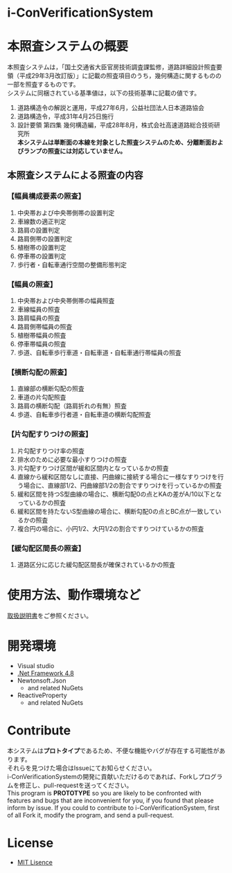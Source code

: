 # i-ConVerificationSystem

# 本照査システムの概要
本照査システムは，「国土交通省大臣官房技術調査課監修，道路詳細設計照査要領（平成29年3月改訂版）」に記載の照査項目のうち，幾何構造に関するものの一部を照査するものです。  
システムに同梱されている基準値は，以下の技術基準に記載の値です。  
1. 道路構造令の解説と運用，平成27年6月，公益社団法人日本道路協会  
1. 道路構造令，平成31年4月25日施行  
1. 設計要領 第四集 幾何構造編，平成28年8月，株式会社高速道路総合技術研究所  
**本システムは単断面の本線を対象とした照査システムのため、分離断面およびランプの照査には対応していません。**  
  
## 本照査システムによる照査の内容  
### 【幅員構成要素の照査】  
1. 中央帯および中央帯側帯の設置判定  
1. 車線数の適正判定  
1. 路肩の設置判定  
1. 路肩側帯の設置判定  
1. 植樹帯の設置判定  
1. 停車帯の設置判定  
1. 歩行者・自転車通行空間の整備形態判定  
  
### 【幅員の照査】  
1. 中央帯および中央帯側帯の幅員照査  
1. 車線幅員の照査  
1. 路肩幅員の照査  
1. 路肩側帯幅員の照査  
1. 植樹帯幅員の照査  
1. 停車帯幅員の照査  
1. 歩道、自転車歩行車道・自転車道・自転車通行帯幅員の照査  
  
### 【横断勾配の照査】  
1. 直線部の横断勾配の照査  
1. 車道の片勾配照査  
1. 路肩の横断勾配（路肩折れの有無）照査  
1. 歩道、自転車歩行者道・自転車道の横断勾配照査  
  
### 【片勾配すりつけの照査】  
1. 片勾配すりつけ率の照査  
1. 排水のために必要な最小すりつけの照査  
1. 片勾配すりつけ区間が緩和区間内となっているかの照査  
1. 直線から緩和区間なしに直接、円曲線に接続する場合に一様なすりつけを行う場合に、直線部1/2、円曲線部1/2の割合ですりつけを行っているかの照査  
1. 緩和区間を持つS型曲線の場合に、横断勾配0の点とKAの差がA/10以下となっているかの照査  
1. 緩和区間を持たないS型曲線の場合に、横断勾配0の点とBC点が一致しているかの照査  
1. 複合円の場合に、小円1/2、大円1/2の割合ですりつけているかの照査  
  
### 【緩勾配区間長の照査】  
1. 道路区分に応じた緩勾配区間長が確保されているかの照査  

# 使用方法、動作環境など
[取扱説明書](Documents/道路設計照査システム_取扱説明書.docx)をご参照ください。

# 開発環境
- Visual studio
- [.Net Framework 4.8](https://dotnet.microsoft.com/download)
- Newtonsoft.Json
  - and related NuGets
- ReactiveProperty
  - and related NuGets

# Contribute
本システムは**プロトタイプ**であるため、不便な機能やバグが存在する可能性があります。  
それらを見つけた場合はIssueにてお知らせください。  
i-ConVerificationSystemの開発に貢献いただけるのであれば、Forkしプログラムを修正し、pull-requestを送ってください。  
This program is **PROTOTYPE** so you are likely to be confronted with features and bugs that are inconvenient for you, if you found that please inform by issue.
If you could to contribute to i-ConVerificationSystem, first of all Fork it, modify the program, and send a pull-request.  

# License
- [MIT Lisence](LICENSE)